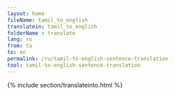 ```yaml
---
layout: home
fileName: tamil_to_english
translatein: tamil_to_english
folderName : translate
lang: ru
from: ta
to: en
permalink: /ru/tamil-to-english-sentence-translation
tool: tamil-to-english-sentence-translation
---
```

{% include section/translateinto.html %}